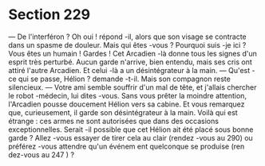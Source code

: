 # Section 229

— De l'interféron ? Oh oui ! répond -il, alors que son visage se
contracte dans un spasme de douleur. Mais qui êtes -vous ?
Pourquoi suis -je ici ? Vous êtes un humain ! Gardes !
Cet Arcadien -là donne tous les signes d'un esprit très perturbé.
Aucun garde n'arrive, bien entendu, mais ses cris ont attiré
l'autre Arcadien. Et celui -là a un désintégrateur à la main.
— Qu'est -ce qui se passe, Hélion ? demande -t-il. Mais son
compagnon reste silencieux.
— Votre ami semble souffrir d'un mal de tête, et j'allais chercher
le robot -médecin, lui dites -vous. Sans vous prêter la moindre
attention, l'Arcadien pousse doucement Hélion vers sa cabine. Et
vous remarquez que, curieusement, il garde son désintégrateur à
la main. Voilà qui est étrange : ces armes ne sont autorisées que
dans des occasions exceptionnelles. Serait -il possible que cet
Hélion ait été placé sous bonne garde ? Allez -vous essayer de
tirer cela au clair (rendez -vous au 290) ou préférez -vous
attendre qu'un événem ent quelconque se produise (ren dez-vous
au 247 ) ?